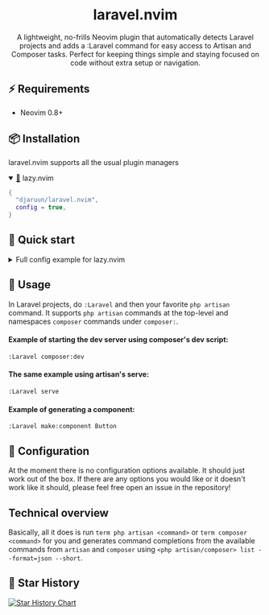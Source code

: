 <div align="center">

# laravel.nvim

A lightweight, no-frills Neovim plugin that automatically detects Laravel projects and adds a :Laravel command for easy access to Artisan and Composer tasks. Perfect for keeping things simple and staying focused on code without extra setup or navigation.

</div>

## ⚡ Requirements

- Neovim 0.8+

## 📦 Installation

laravel.nvim supports all the usual plugin managers

<details open>
  <summary><a href="https://github.com/folke/lazy.nvim">🔗</a> lazy.nvim</summary>

```lua
{
  "djaruun/laravel.nvim",
  config = true,
}
```
</details>

## 🔌 Quick start

<details>
<summary>Full config example for lazy.nvim</summary>

```lua
{
  "djaruun/laravel.nvim",
  config = true,
}
```
</details>

## 🚀 Usage

In Laravel projects, do `:Laravel` and then your favorite `php artisan` command. It supports `php artisan` commands at the top-level and namespaces `composer` commands under `composer:`.

#### Example of starting the dev server using composer's dev script:

`:Laravel composer:dev`

#### The same example using artisan's serve:

`:Laravel serve`

#### Example of generating a component:

`:Laravel make:component Button`

## 🔧 Configuration

At the moment there is no configuration options available. It should just work out of the box.
If there are any options you would like or it doesn't work like it should, please feel free open an issue in the repository!

## Technical overview

Basically, all it does is run `term php artisan <command>` or `term composer <command>` for you and generates command completions from the available commands from `artisan` and `composer` using `<php artisan/composer> list --format=json --short`.

## 💫 Star History

[![Star History Chart](https://api.star-history.com/svg?repos=djaruun/laravel.nvim&type=Date&theme=dark)](https://star-history.com/#djaruun/laravel.nvim&Date)
